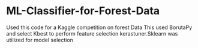# ML-Classifier-for-Forest-Data

Used this code for a Kaggle competition on forest Data
This used BorutaPy and select Kbest to perform feature selection
kerastuner.Sklearn was utilized for model selection
